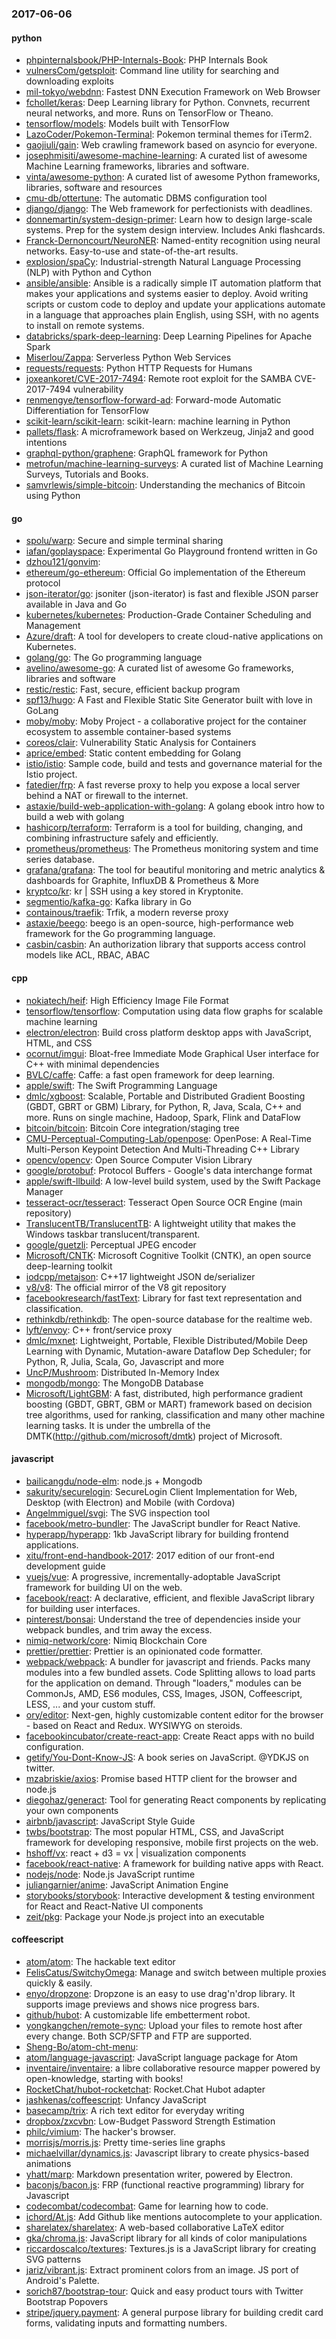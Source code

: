 ### 2017-06-06

#### python
* [phpinternalsbook/PHP-Internals-Book](https://github.com/phpinternalsbook/PHP-Internals-Book): PHP Internals Book
* [vulnersCom/getsploit](https://github.com/vulnersCom/getsploit): Command line utility for searching and downloading exploits
* [mil-tokyo/webdnn](https://github.com/mil-tokyo/webdnn): Fastest DNN Execution Framework on Web Browser
* [fchollet/keras](https://github.com/fchollet/keras): Deep Learning library for Python. Convnets, recurrent neural networks, and more. Runs on TensorFlow or Theano.
* [tensorflow/models](https://github.com/tensorflow/models): Models built with TensorFlow
* [LazoCoder/Pokemon-Terminal](https://github.com/LazoCoder/Pokemon-Terminal): Pokemon terminal themes for iTerm2.
* [gaojiuli/gain](https://github.com/gaojiuli/gain): Web crawling framework based on asyncio for everyone.
* [josephmisiti/awesome-machine-learning](https://github.com/josephmisiti/awesome-machine-learning): A curated list of awesome Machine Learning frameworks, libraries and software.
* [vinta/awesome-python](https://github.com/vinta/awesome-python): A curated list of awesome Python frameworks, libraries, software and resources
* [cmu-db/ottertune](https://github.com/cmu-db/ottertune): The automatic DBMS configuration tool
* [django/django](https://github.com/django/django): The Web framework for perfectionists with deadlines.
* [donnemartin/system-design-primer](https://github.com/donnemartin/system-design-primer): Learn how to design large-scale systems. Prep for the system design interview. Includes Anki flashcards.
* [Franck-Dernoncourt/NeuroNER](https://github.com/Franck-Dernoncourt/NeuroNER): Named-entity recognition using neural networks. Easy-to-use and state-of-the-art results.
* [explosion/spaCy](https://github.com/explosion/spaCy):  Industrial-strength Natural Language Processing (NLP) with Python and Cython
* [ansible/ansible](https://github.com/ansible/ansible): Ansible is a radically simple IT automation platform that makes your applications and systems easier to deploy. Avoid writing scripts or custom code to deploy and update your applications automate in a language that approaches plain English, using SSH, with no agents to install on remote systems.
* [databricks/spark-deep-learning](https://github.com/databricks/spark-deep-learning): Deep Learning Pipelines for Apache Spark
* [Miserlou/Zappa](https://github.com/Miserlou/Zappa): Serverless Python Web Services
* [requests/requests](https://github.com/requests/requests): Python HTTP Requests for Humans 
* [joxeankoret/CVE-2017-7494](https://github.com/joxeankoret/CVE-2017-7494): Remote root exploit for the SAMBA CVE-2017-7494 vulnerability
* [renmengye/tensorflow-forward-ad](https://github.com/renmengye/tensorflow-forward-ad): Forward-mode Automatic Differentiation for TensorFlow
* [scikit-learn/scikit-learn](https://github.com/scikit-learn/scikit-learn): scikit-learn: machine learning in Python
* [pallets/flask](https://github.com/pallets/flask): A microframework based on Werkzeug, Jinja2 and good intentions
* [graphql-python/graphene](https://github.com/graphql-python/graphene): GraphQL framework for Python
* [metrofun/machine-learning-surveys](https://github.com/metrofun/machine-learning-surveys): A curated list of Machine Learning Surveys, Tutorials and Books.
* [samvrlewis/simple-bitcoin](https://github.com/samvrlewis/simple-bitcoin): Understanding the mechanics of Bitcoin using Python

#### go
* [spolu/warp](https://github.com/spolu/warp): Secure and simple terminal sharing
* [iafan/goplayspace](https://github.com/iafan/goplayspace): Experimental Go Playground frontend written in Go
* [dzhou121/gonvim](https://github.com/dzhou121/gonvim): 
* [ethereum/go-ethereum](https://github.com/ethereum/go-ethereum): Official Go implementation of the Ethereum protocol
* [json-iterator/go](https://github.com/json-iterator/go): jsoniter (json-iterator) is fast and flexible JSON parser available in Java and Go
* [kubernetes/kubernetes](https://github.com/kubernetes/kubernetes): Production-Grade Container Scheduling and Management
* [Azure/draft](https://github.com/Azure/draft): A tool for developers to create cloud-native applications on Kubernetes.
* [golang/go](https://github.com/golang/go): The Go programming language
* [avelino/awesome-go](https://github.com/avelino/awesome-go): A curated list of awesome Go frameworks, libraries and software
* [restic/restic](https://github.com/restic/restic): Fast, secure, efficient backup program
* [spf13/hugo](https://github.com/spf13/hugo): A Fast and Flexible Static Site Generator built with love in GoLang
* [moby/moby](https://github.com/moby/moby): Moby Project - a collaborative project for the container ecosystem to assemble container-based systems
* [coreos/clair](https://github.com/coreos/clair): Vulnerability Static Analysis for Containers
* [aprice/embed](https://github.com/aprice/embed): Static content embedding for Golang
* [istio/istio](https://github.com/istio/istio): Sample code, build and tests and governance material for the Istio project.
* [fatedier/frp](https://github.com/fatedier/frp): A fast reverse proxy to help you expose a local server behind a NAT or firewall to the internet.
* [astaxie/build-web-application-with-golang](https://github.com/astaxie/build-web-application-with-golang): A golang ebook intro how to build a web with golang
* [hashicorp/terraform](https://github.com/hashicorp/terraform): Terraform is a tool for building, changing, and combining infrastructure safely and efficiently.
* [prometheus/prometheus](https://github.com/prometheus/prometheus): The Prometheus monitoring system and time series database.
* [grafana/grafana](https://github.com/grafana/grafana): The tool for beautiful monitoring and metric analytics & dashboards for Graphite, InfluxDB & Prometheus & More
* [kryptco/kr](https://github.com/kryptco/kr): kr | SSH using a key stored in Kryptonite.
* [segmentio/kafka-go](https://github.com/segmentio/kafka-go): Kafka library in Go
* [containous/traefik](https://github.com/containous/traefik): Trfik, a modern reverse proxy
* [astaxie/beego](https://github.com/astaxie/beego): beego is an open-source, high-performance web framework for the Go programming language.
* [casbin/casbin](https://github.com/casbin/casbin): An authorization library that supports access control models like ACL, RBAC, ABAC

#### cpp
* [nokiatech/heif](https://github.com/nokiatech/heif): High Efficiency Image File Format
* [tensorflow/tensorflow](https://github.com/tensorflow/tensorflow): Computation using data flow graphs for scalable machine learning
* [electron/electron](https://github.com/electron/electron): Build cross platform desktop apps with JavaScript, HTML, and CSS
* [ocornut/imgui](https://github.com/ocornut/imgui): Bloat-free Immediate Mode Graphical User interface for C++ with minimal dependencies
* [BVLC/caffe](https://github.com/BVLC/caffe): Caffe: a fast open framework for deep learning.
* [apple/swift](https://github.com/apple/swift): The Swift Programming Language
* [dmlc/xgboost](https://github.com/dmlc/xgboost): Scalable, Portable and Distributed Gradient Boosting (GBDT, GBRT or GBM) Library, for Python, R, Java, Scala, C++ and more. Runs on single machine, Hadoop, Spark, Flink and DataFlow
* [bitcoin/bitcoin](https://github.com/bitcoin/bitcoin): Bitcoin Core integration/staging tree
* [CMU-Perceptual-Computing-Lab/openpose](https://github.com/CMU-Perceptual-Computing-Lab/openpose): OpenPose: A Real-Time Multi-Person Keypoint Detection And Multi-Threading C++ Library
* [opencv/opencv](https://github.com/opencv/opencv): Open Source Computer Vision Library
* [google/protobuf](https://github.com/google/protobuf): Protocol Buffers - Google's data interchange format
* [apple/swift-llbuild](https://github.com/apple/swift-llbuild): A low-level build system, used by the Swift Package Manager
* [tesseract-ocr/tesseract](https://github.com/tesseract-ocr/tesseract): Tesseract Open Source OCR Engine (main repository)
* [TranslucentTB/TranslucentTB](https://github.com/TranslucentTB/TranslucentTB): A lightweight utility that makes the Windows taskbar translucent/transparent.
* [google/guetzli](https://github.com/google/guetzli): Perceptual JPEG encoder
* [Microsoft/CNTK](https://github.com/Microsoft/CNTK): Microsoft Cognitive Toolkit (CNTK), an open source deep-learning toolkit
* [iodcpp/metajson](https://github.com/iodcpp/metajson): C++17 lightweight JSON de/serializer
* [v8/v8](https://github.com/v8/v8): The official mirror of the V8 git repository
* [facebookresearch/fastText](https://github.com/facebookresearch/fastText): Library for fast text representation and classification.
* [rethinkdb/rethinkdb](https://github.com/rethinkdb/rethinkdb): The open-source database for the realtime web.
* [lyft/envoy](https://github.com/lyft/envoy): C++ front/service proxy
* [dmlc/mxnet](https://github.com/dmlc/mxnet): Lightweight, Portable, Flexible Distributed/Mobile Deep Learning with Dynamic, Mutation-aware Dataflow Dep Scheduler; for Python, R, Julia, Scala, Go, Javascript and more
* [UncP/Mushroom](https://github.com/UncP/Mushroom): Distributed In-Memory Index
* [mongodb/mongo](https://github.com/mongodb/mongo): The MongoDB Database
* [Microsoft/LightGBM](https://github.com/Microsoft/LightGBM): A fast, distributed, high performance gradient boosting (GBDT, GBRT, GBM or MART) framework based on decision tree algorithms, used for ranking, classification and many other machine learning tasks. It is under the umbrella of the DMTK(http://github.com/microsoft/dmtk) project of Microsoft.

#### javascript
* [bailicangdu/node-elm](https://github.com/bailicangdu/node-elm):  node.js + Mongodb 
* [sakurity/securelogin](https://github.com/sakurity/securelogin): SecureLogin Client Implementation for Web, Desktop (with Electron) and Mobile (with Cordova)
* [Angelmmiguel/svgi](https://github.com/Angelmmiguel/svgi):  The SVG inspection tool
* [facebook/metro-bundler](https://github.com/facebook/metro-bundler):  The JavaScript bundler for React Native.
* [hyperapp/hyperapp](https://github.com/hyperapp/hyperapp): 1kb JavaScript library for building frontend applications.
* [xitu/front-end-handbook-2017](https://github.com/xitu/front-end-handbook-2017): 2017 edition of our front-end development guide
* [vuejs/vue](https://github.com/vuejs/vue): A progressive, incrementally-adoptable JavaScript framework for building UI on the web.
* [facebook/react](https://github.com/facebook/react): A declarative, efficient, and flexible JavaScript library for building user interfaces.
* [pinterest/bonsai](https://github.com/pinterest/bonsai): Understand the tree of dependencies inside your webpack bundles, and trim away the excess.
* [nimiq-network/core](https://github.com/nimiq-network/core): Nimiq Blockchain Core
* [prettier/prettier](https://github.com/prettier/prettier): Prettier is an opinionated code formatter.
* [webpack/webpack](https://github.com/webpack/webpack): A bundler for javascript and friends. Packs many modules into a few bundled assets. Code Splitting allows to load parts for the application on demand. Through "loaders," modules can be CommonJs, AMD, ES6 modules, CSS, Images, JSON, Coffeescript, LESS, ... and your custom stuff.
* [ory/editor](https://github.com/ory/editor): Next-gen, highly customizable content editor for the browser - based on React and Redux. WYSIWYG on steroids.
* [facebookincubator/create-react-app](https://github.com/facebookincubator/create-react-app): Create React apps with no build configuration.
* [getify/You-Dont-Know-JS](https://github.com/getify/You-Dont-Know-JS): A book series on JavaScript. @YDKJS on twitter.
* [mzabriskie/axios](https://github.com/mzabriskie/axios): Promise based HTTP client for the browser and node.js
* [diegohaz/generact](https://github.com/diegohaz/generact): Tool for generating React components by replicating your own components
* [airbnb/javascript](https://github.com/airbnb/javascript): JavaScript Style Guide
* [twbs/bootstrap](https://github.com/twbs/bootstrap): The most popular HTML, CSS, and JavaScript framework for developing responsive, mobile first projects on the web.
* [hshoff/vx](https://github.com/hshoff/vx): react + d3 = vx | visualization components
* [facebook/react-native](https://github.com/facebook/react-native): A framework for building native apps with React.
* [nodejs/node](https://github.com/nodejs/node): Node.js JavaScript runtime 
* [juliangarnier/anime](https://github.com/juliangarnier/anime): JavaScript Animation Engine
* [storybooks/storybook](https://github.com/storybooks/storybook):  Interactive development & testing environment for React and React-Native UI components
* [zeit/pkg](https://github.com/zeit/pkg): Package your Node.js project into an executable

#### coffeescript
* [atom/atom](https://github.com/atom/atom): The hackable text editor
* [FelisCatus/SwitchyOmega](https://github.com/FelisCatus/SwitchyOmega): Manage and switch between multiple proxies quickly & easily.
* [enyo/dropzone](https://github.com/enyo/dropzone): Dropzone is an easy to use drag'n'drop library. It supports image previews and shows nice progress bars.
* [github/hubot](https://github.com/github/hubot): A customizable life embetterment robot.
* [yongkangchen/remote-sync](https://github.com/yongkangchen/remote-sync): Upload your files to remote host after every change. Both SCP/SFTP and FTP are supported.
* [Sheng-Bo/atom-cht-menu](https://github.com/Sheng-Bo/atom-cht-menu): 
* [atom/language-javascript](https://github.com/atom/language-javascript): JavaScript language package for Atom
* [inventaire/inventaire](https://github.com/inventaire/inventaire): a libre collaborative resource mapper powered by open-knowledge, starting with books! 
* [RocketChat/hubot-rocketchat](https://github.com/RocketChat/hubot-rocketchat): Rocket.Chat Hubot adapter
* [jashkenas/coffeescript](https://github.com/jashkenas/coffeescript): Unfancy JavaScript
* [basecamp/trix](https://github.com/basecamp/trix): A rich text editor for everyday writing
* [dropbox/zxcvbn](https://github.com/dropbox/zxcvbn): Low-Budget Password Strength Estimation
* [philc/vimium](https://github.com/philc/vimium): The hacker's browser.
* [morrisjs/morris.js](https://github.com/morrisjs/morris.js): Pretty time-series line graphs
* [michaelvillar/dynamics.js](https://github.com/michaelvillar/dynamics.js): Javascript library to create physics-based animations
* [yhatt/marp](https://github.com/yhatt/marp): Markdown presentation writer, powered by Electron.
* [baconjs/bacon.js](https://github.com/baconjs/bacon.js): FRP (functional reactive programming) library for Javascript
* [codecombat/codecombat](https://github.com/codecombat/codecombat): Game for learning how to code.
* [ichord/At.js](https://github.com/ichord/At.js): Add Github like mentions autocomplete to your application.
* [sharelatex/sharelatex](https://github.com/sharelatex/sharelatex): A web-based collaborative LaTeX editor
* [gka/chroma.js](https://github.com/gka/chroma.js): JavaScript library for all kinds of color manipulations
* [riccardoscalco/textures](https://github.com/riccardoscalco/textures): Textures.js is a JavaScript library for creating SVG patterns
* [jariz/vibrant.js](https://github.com/jariz/vibrant.js): Extract prominent colors from an image. JS port of Android's Palette.
* [sorich87/bootstrap-tour](https://github.com/sorich87/bootstrap-tour): Quick and easy product tours with Twitter Bootstrap Popovers
* [stripe/jquery.payment](https://github.com/stripe/jquery.payment): A general purpose library for building credit card forms, validating inputs and formatting numbers.
